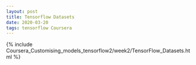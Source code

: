 ```yaml
---
layout: post
title: Tensorflow Datasets
date: 2020-03-20 
tags: tensorflow Coursera
---
```

{% include Coursera_Customising_models_tensorflow2/week2/TensorFlow_Datasets.html %}

